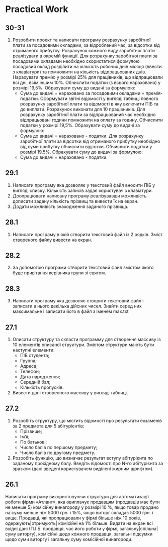 # Practical Work

## 30-31
1. Розробити  проект та написати програму розрахунку заробітної плати за посадовими окладами,  за відроблений час,  за відсотки від отриманого прибутку.   Розрахунок кожного виду заробітної плати реалізувати в окремій функції.
Для розрахунку 	заробітної плати за посадовими окладами необхідно скористатися формулою посадовий оклад розділити на кількість робочих днів місяця (ввести з клавіатури) та помножити на кількість відпрацьованих днів. Нарахувати премію  у розмірі 25% для працівників, що відпрацювали всі дні, всім іншим 10%.  Обчислити податки (з всього нараховано) у розмірі 19,5%. Обрахувати суму до видачі за формулою:
    - Сума до видачі = нараховано за посадовими окладами + премія- податки.
Сформувати звітні відомості у вигляді таблиці повного розрахунку заробітної плати та відомості в яку включити ПІБ та до виплати. Розрахунок виконати для 10 працівників. 
Для розрахунку 	заробітної плати за відпрацьований час необхідно відпрацьовані години помножити на  оплату за годину. Обчислити податки  у розмірі 19,5%. Обрахувати суму до видачі за формулою:
    - Сума до видачі = нараховано - податки.
Для розрахунку 	заробітної плати за  відсотки від отриманого прибутку необхідно від суми прибутку обчислити відсотки. Обчислити податки у розмірі 19,5%. Обрахувати суму до видачі за формулою:
    - Сума до видачі = нараховано - податки.

## 29.1
1. Написати програму яка дозволяє у текстовий файл вносити ПІБ у вигляді списку. Кількість записів задає користувач з клавіатури. 
2. Доопрацювати написану програму реалізувавши можливість дописати задану кількість прізвищ та вивести їх на екран. 
3. Додати можливість знаходження заданого прізвища.

## 28.1
1. Написати програму в якій створити текстовий файл із 2 рядків. Зміст створеного файлу  вивести на екран.

## 28.2
2. За допомогою програми створити текстовий файл змістом якого буде привітання керівника групи зі святом.

## 28.3
3. Написати програму яка дозволяє створити текстовий файл і записати в нього декілька дійсних чисел. Знайти серед них максимальне і записати його в файл з іменем max.txt

## 27.1
1. Описати структуру та скласти программу для створення массиву  із 10 елементів описаної структури. Змістом структури мають бути  наступні елементи:
    - ПІБ студента;
    - Группа;
    - Адреса;
    - Телефон;
    - Дата народження;
    - Середній бал;
    - Кількість пропусків.
2. Вивести дані створенного массиву у вигляді таблиці.

## 27.2
1. Розробіть структуру, що містить відомості про результати екзаменів за 2 предмета для 5 абітурієнтів:
    - Прізвище;
    - Ім’я;
    - По батькові;
    - Число балів по першому предмету;
    - Число балів по другому предмету.
2. Розробіть функцію, що визначає результат вступу абітурієнта по заданому прохідному балу. Введіть відомості про N-го абітурієнта за зразком (дані введені користувачем виділені жирним шрифтом).

## 26.1
Написати програму використовуючи структури  для автоматизації роботи фірми «Атлант», яка овиплачує продавцям (продавців має бути не менше 5) комісійну винагороду у розмірі 10 %, якщо товар продано на суму менше ніж 5000 грн. і 15%, якщо виторг складає 5000 грн. і вище. Продавці, які пропрацювали у фірмі більше ніж 10 років, одержують|отримують| комісійні на 1% більше. Видати на екран всі вхідні дані (П.І.Б. продавця, час його роботи у фірмі, загальну|спільна| суму виторгу), комісійні щодо кожного продавця, загальні підсумки щодо суми виторгу і загальну суму комісійної винагороди.
